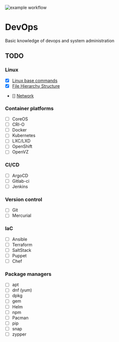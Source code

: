 ![example workflow](https://github.com/mckenzza/devops/actions/workflows/latex.yml/badge.svg)

# DevOps

Basic knowledge of devops and system administration

## TODO

### Linux

- [x] [Linux base commands](/linux/Commands.md)
- [x] [File Hierarchy Structure](/linux/FHS.md)
- [] [Network](/linux/Network.md)

### Container platforms

- [ ] CoreOS
- [ ] CRI-O
- [ ] Docker
- [ ] Kubernetes
- [ ] LXC/LXD
- [ ] OpenShift
- [ ] OpenVZ

### CI/CD

- [ ] ArgoCD
- [ ] Gitlab-ci
- [ ] Jenkins

### Version control

- [ ] Git
- [ ] Mercurial

### IaC

- [ ] Ansible
- [ ] Terraform
- [ ] SaltStack
- [ ] Puppet
- [ ] Chef

### Package managers

- [ ] apt
- [ ] dnf (yum)
- [ ] dpkg
- [ ] gem
- [ ] Helm
- [ ] npm
- [ ] Pacman
- [ ] pip
- [ ] snap
- [ ] zypper
